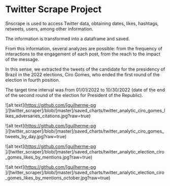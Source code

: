 
# Twitter Scrape Project

<p>Snscrape is used to access Twitter data, obtaining dates, likes, hashtags, retweets, users, among other information.</p>

<p>The information is transformed into a dataframe and saved.</p>

<p>From this information, several analyzes are possible: from the frequency of interactions to the engagement of each post, from the reach to the impact of the message.</p>

<p>In this sense, we extracted the tweets of the candidate for the presidency of Brazil in the 2022 elections, Ciro Gomes, who ended the first round of the election in fourth position.</p>

<p>The target time interval was from 01/01/2022 to 10/30/2022 (date of the end of the second round of the election for President of the Republic).</p>


![alt text](https://github.com/[guilherme-pg ]/[twitter_scraper]/blob/[master]/saved_charts/twitter_analytic_ciro_gomes_likes_adversaries_citations.jpg?raw=true)

![alt text](https://github.com/[guilherme-pg ]/[twitter_scraper]/blob/[master]/saved_charts/twitter_analytic_ciro_gomes_tweets_by_day.jpg?raw=true)

![alt text](https://github.com/[guilherme-pg ]/[twitter_scraper]/blob/[master]/saved_charts/twitter_analytic_election_ciro_gomes_likes_by_mentions.jpg?raw=true)

![alt text](https://github.com/[guilherme-pg ]/[twitter_scraper]/blob/[master]/saved_charts/twitter_analytic_election_ciro_gomes_likes_by_mentions_october.jpg?raw=true)

